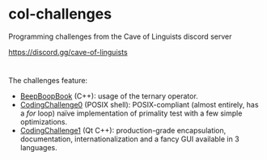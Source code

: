 # col-challenges
Programming challenges from the Cave of Linguists discord server

https://discord.gg/cave-of-linguists

#

The challenges feature:

- [BeepBoopBook](BeepBoopBook/) (C++): usage of the ternary operator.
- [CodingChallenge0](CodingChallenge0) (POSIX shell): POSIX-compliant (almost entirely, has a *for* loop) naïve implementation of primality test with a few simple optimizations.
- [CodingChallenge1](CodingChallenge1) (Qt C++): production-grade encapsulation, documentation, internationalization and a fancy GUI available in 3 languages.
